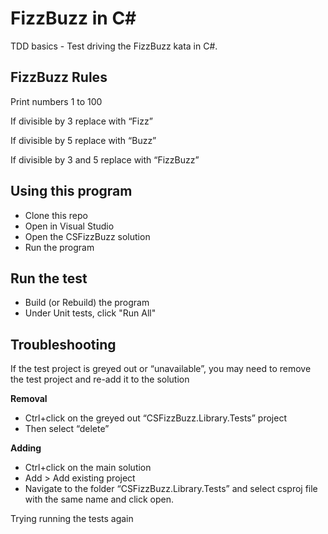 # FizzBuzz in C#

TDD basics - Test driving the FizzBuzz kata in C#.

## FizzBuzz Rules

Print numbers 1 to 100

If divisible by 3 replace with “Fizz”

If divisible by 5 replace with “Buzz”

If divisible by 3 and 5 replace with “FizzBuzz”

## Using this program
- Clone this repo
- Open in Visual Studio
- Open the CSFizzBuzz solution
- Run the program

## Run the test
- Build (or Rebuild) the program
- Under Unit tests, click "Run All"

## Troubleshooting
If the test project is greyed out or “unavailable”,  you may need to remove the test project and re-add it to the solution 

**Removal**

- Ctrl+click on the greyed out “CSFizzBuzz.Library.Tests” project 
- Then select “delete”

**Adding**

- Ctrl+click on the main solution
- Add > Add existing project
- Navigate to the folder “CSFizzBuzz.Library.Tests” and select csproj file with the same name and click open.

Trying running the tests again

